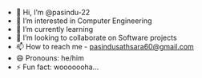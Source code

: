 - 👋 Hi, I’m @pasindu-22
- 👀 I’m interested in Computer Engineering
- 🌱 I’m currently learning 
- 💞️ I’m looking to collaborate on Software projects
- 📫 How to reach me - pasindusathsara60@gmail.com
- 😄 Pronouns: he/him
- ⚡ Fun fact: wooooooha...

<!---
pasindu-22/pasindu-22 is a ✨ special ✨ repository because its `README.md` (this file) appears on your GitHub profile.
You can click the Preview link to take a look at your changes.
--->
